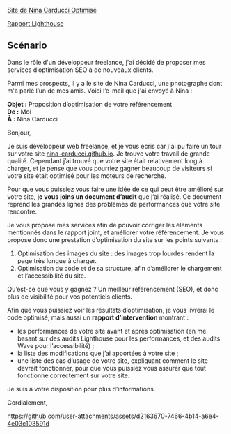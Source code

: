 [Site de Nina Carducci Optimisé](https://bluskyart.github.io/OpenClassooms-Projet4/)

[Rapport Lighthouse](https://github.com/user-attachments/files/17194933/Lescrohart_Guerwan_2_audit_lighthouse_092024.pdf)


## Scénario

Dans le rôle d'un développeur freelance, j'ai décidé de proposer mes services d’optimisation SEO à de nouveaux clients. 


Parmi mes prospects, il y a le site de Nina Carducci, une photographe dont m'a parlé l’un de mes amis. Voici l’e-mail que j'ai envoyé à Nina : 

**Objet :** Proposition d’optimisation de votre référencement  
**De :** Moi  
**À :** Nina Carducci

Bonjour, 

Je suis développeur web freelance, et je vous écris car j'ai pu faire un tour sur votre site [nina-carducci.github.io](https://nina-carducci.github.io/). Je trouve votre travail de grande qualité. Cependant j’ai trouvé que votre site était relativement long à charger, et je pense que vous pourriez gagner beaucoup de visiteurs si votre site était optimisé pour les moteurs de recherche.

Pour que vous puissiez vous faire une idée de ce qui peut être amélioré sur votre site, **je vous joins un document d’audit** que j’ai réalisé. Ce document reprend les grandes lignes des problèmes de performances que votre site rencontre.

Je vous propose mes services afin de pouvoir corriger les éléments mentionnés dans le rapport joint, et améliorer votre référencement. Je vous propose donc une prestation d’optimisation du site sur les points suivants :

1.  Optimisation des images du site : des images trop lourdes rendent la page très longue à charger.
2.  Optimisation du code et de sa structure, afin d’améliorer le chargement et l’accessibilité du site. 

Qu’est-ce que vous y gagnez ? Un meilleur référencement (SEO), et donc plus de visibilité pour vos potentiels clients.

Afin que vous puissiez voir les résultats d’optimisation, je vous livrerai le code optimisé, mais aussi un **rapport d’intervention** montrant :

*   les performances de votre site avant et après optimisation (en me basant sur des audits Lighthouse pour les performances, et des audits Wave pour l’accessibilité) ;
*   la liste des modifications que j’ai apportées à votre site ; 
*   une liste des cas d’usage de votre site, expliquant comment le site devrait fonctionner, pour que vous puissiez vous assurer que tout fonctionne correctement sur votre site. 

Je suis à votre disposition pour plus d’informations.

Cordialement,


https://github.com/user-attachments/assets/d2163670-7466-4b14-a6e4-4e03c103591d

